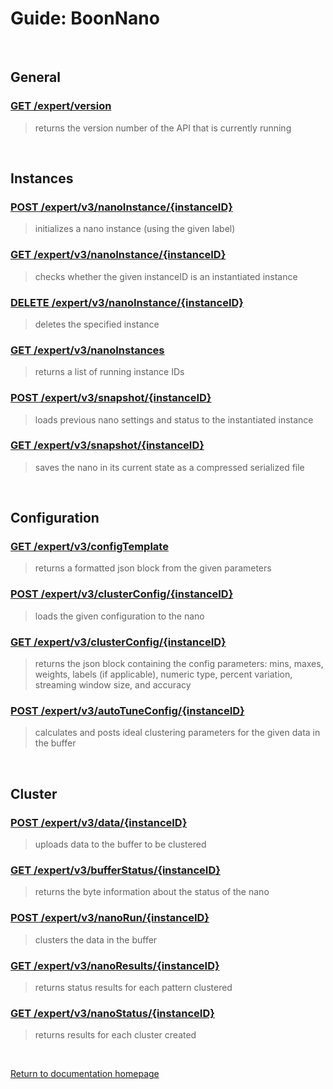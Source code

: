 # Guide: BoonNano
<br/>

## General
### [GET /expert/version](../Functions/get_version.md)
>returns the version number of the API that is currently running

<br/>

## Instances
### [POST /expert/v3/nanoInstance/{instanceID}](../Functions/post_nanoInstance.md)
>initializes a nano instance (using the given label)

### [GET /expert/v3/nanoInstance/{instanceID}](../Functions/get_nanoInstance.md)
>checks whether the given instanceID is an instantiated instance

### [DELETE /expert/v3/nanoInstance/{instanceID}](../Functions/delete_nanoInstance.md)
>deletes the specified instance

### [GET /expert/v3/nanoInstances](../Functions/get_nanoInstances.md)
>returns a list of running instance IDs

### [POST /expert/v3/snapshot/{instanceID}](../Functions/post_snapshot.md)
>loads previous nano settings and status to the instantiated instance

### [GET /expert/v3/snapshot/{instanceID}](../Functions/get_snapshot.md)
>saves the nano in its current state as a compressed serialized file

<br/>

## Configuration

### [GET /expert/v3/configTemplate](../Functions/get_configTemplate.md)
>returns a formatted json block from the given parameters

### [POST /expert/v3/clusterConfig/{instanceID}](../Functions/post_clusterConfig.md)
>loads the given configuration to the nano

### [GET /expert/v3/clusterConfig/{instanceID}](../Functions/get_clusterConfig.md)
>returns the json block containing the config parameters: mins, maxes, weights, labels (if applicable), numeric type, percent variation, streaming window size, and accuracy

### [POST /expert/v3/autoTuneConfig/{instanceID}](../Functions/post_autoTuneConfig.md)
>calculates and posts ideal clustering parameters for the given data in the buffer

<br/>

## Cluster
### [POST /expert/v3/data/{instanceID}](../Functions/post_data.md)
>uploads data to the buffer to be clustered

### [GET /expert/v3/bufferStatus/{instanceID}](../Functions/get_bufferStatus.md)
>returns the byte information about the status of the nano

### [POST /expert/v3/nanoRun/{instanceID}](../Functions/post_nanoRun.md)
>clusters the data in the buffer

### [GET /expert/v3/nanoResults/{instanceID}](../Functions/get_nanoResults.md)
>returns status results for each pattern clustered

### [GET /expert/v3/nanoStatus/{instanceID}](../Functions/get_nanoStatus.md)
>returns results for each cluster created

<br/>

[Return to documentation homepage](../swagger-docs.md)
